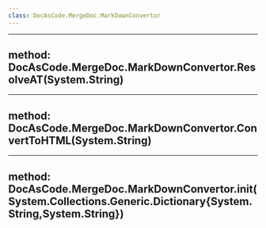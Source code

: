 ```yaml
---
class: DocAsCode.MergeDoc.MarkDownConvertor
---
```


---
method: DocAsCode.MergeDoc.MarkDownConvertor.ResolveAT(System.String)
---

---
method: DocAsCode.MergeDoc.MarkDownConvertor.ConvertToHTML(System.String)
---

---
method: DocAsCode.MergeDoc.MarkDownConvertor.init(System.Collections.Generic.Dictionary{System.String,System.String})
---

